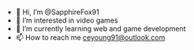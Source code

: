 - 👋 Hi, I’m @SapphireFox91
- 👀 I’m interested in video games
- 🌱 I’m currently learning web and game development
- 📫 How to reach me ceyoung91@outlook.com

<!---
SapphireFox91/SapphireFox91 is a ✨ special ✨ repository because its `README.md` (this file) appears on your GitHub profile.
You can click the Preview link to take a look at your changes.
--->
